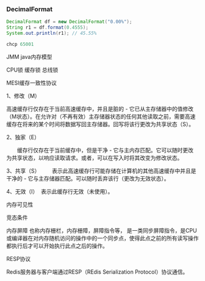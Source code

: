 ### DecimalFormat

```java
DecimalFormat df = new DecimalFormat("0.00%");
String r1 = df.format(0.4555);
System.out.println(r1); // 45.55%

chcp 65001
```



JMM java内存模型

CPU锁
缓存锁
总线锁

MESI缓存一致性协议

1、修改（M）

高速缓存行仅存在于当前高速缓存中，并且是脏的 - 它已从主存储器中的值修改（M状态）。在允许对（不再有效）主存储器状态的任何其他读取之前，需要高速缓存在将来的某个时间将数据写回主存储器。回写将该行更改为共享状态（S）。

2、独家（E）

　　缓存行仅存在于当前缓存中，但是干净 - 它与主内存匹配。它可以随时更改为共享状态，以响应读取请求。或者，可以在写入时将其改变为修改状态。

3、共享（S）
　　表示此高速缓存行可能存储在计算机的其他高速缓存中并且是干净的 - 它与主存储器匹配。可以随时丢弃该行（更改为无效状态）。

4、无效（I）
​	表示此缓存行无效（未使用）。



内存可见性

竞态条件

内存屏障
也称内存栅栏，内存栅障，屏障指令等， 是一类同步屏障指令，是CPU或编译器在对内存随机访问的操作中的一个同步点，使得此点之前的所有读写操作都执行后才可以开始执行此点之后的操作。



RESP协议

Redis服务器与客户端通过RESP（REdis Serialization Protocol）协议通信。